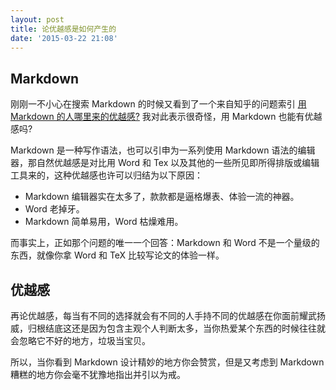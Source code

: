 ```yaml
---
layout: post
title: 论优越感是如何产生的
date: '2015-03-22 21:08'
---
```


## Markdown

刚刚一不小心在搜索 Markdown 的时候又看到了一个来自知乎的问题索引 [用 Markdown 的人哪里来的优越感?](http://www.zhihu.com/question/26985155) 我对此表示很奇怪，用 Markdown 也能有优越感吗?

Markdown 是一种写作语法，也可以引申为一系列使用 Markdown 语法的编辑器，那自然优越感是对比用 Word 和 Tex 以及其他的一些所见即所得排版或编辑工具来的，这种优越感也许可以归结为以下原因：

- Markdown 编辑器实在太多了，款款都是逼格爆表、体验一流的神器。
- Word 老掉牙。
- Markdown 简单易用，Word 枯燥难用。

而事实上，正如那个问题的唯一一个回答：Markdown 和 Word 不是一个量级的东西，就像你拿 Word 和 TeX 比较写论文的体验一样。

## 优越感

再论优越感，每当有不同的选择就会有不同的人手持不同的优越感在你面前耀武扬威，归根结底这还是因为包含主观个人判断太多，当你热爱某个东西的时候往往就会忽略它不好的地方，垃圾当宝贝。

所以，当你看到 Markdown 设计精妙的地方你会赞赏，但是又考虑到 Markdown 糟糕的地方你会毫不犹豫地指出并引以为戒。

